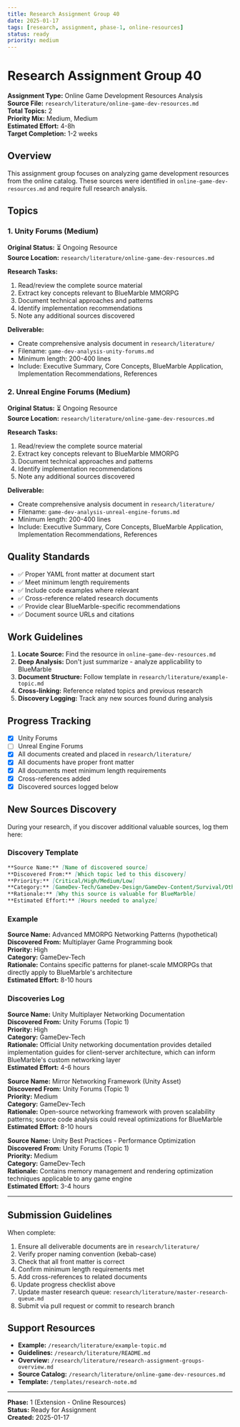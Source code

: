 ```yaml
---
title: Research Assignment Group 40
date: 2025-01-17
tags: [research, assignment, phase-1, online-resources]
status: ready
priority: medium
---
```


# Research Assignment Group 40

**Assignment Type:** Online Game Development Resources Analysis  
**Source File:** `research/literature/online-game-dev-resources.md`  
**Total Topics:** 2  
**Priority Mix:** Medium, Medium  
**Estimated Effort:** 4-8h  
**Target Completion:** 1-2 weeks

## Overview

This assignment group focuses on analyzing game development resources from the online catalog. These sources were identified in `online-game-dev-resources.md` and require full research analysis.

## Topics

### 1. Unity Forums (Medium)

**Original Status:** ⏳ Ongoing Resource  
**Source Location:** `research/literature/online-game-dev-resources.md`  

**Research Tasks:**
1. Read/review the complete source material
2. Extract key concepts relevant to BlueMarble MMORPG
3. Document technical approaches and patterns
4. Identify implementation recommendations
5. Note any additional sources discovered

**Deliverable:**
- Create comprehensive analysis document in `research/literature/`
- Filename: `game-dev-analysis-unity-forums.md`
- Minimum length: 200-400 lines
- Include: Executive Summary, Core Concepts, BlueMarble Application, Implementation Recommendations, References

### 2. Unreal Engine Forums (Medium)

**Original Status:** ⏳ Ongoing Resource  
**Source Location:** `research/literature/online-game-dev-resources.md`  

**Research Tasks:**
1. Read/review the complete source material
2. Extract key concepts relevant to BlueMarble MMORPG
3. Document technical approaches and patterns
4. Identify implementation recommendations
5. Note any additional sources discovered

**Deliverable:**
- Create comprehensive analysis document in `research/literature/`
- Filename: `game-dev-analysis-unreal-engine-forums.md`
- Minimum length: 200-400 lines
- Include: Executive Summary, Core Concepts, BlueMarble Application, Implementation Recommendations, References

## Quality Standards

- ✅ Proper YAML front matter at document start
- ✅ Meet minimum length requirements
- ✅ Include code examples where relevant  
- ✅ Cross-reference related research documents
- ✅ Provide clear BlueMarble-specific recommendations
- ✅ Document source URLs and citations

## Work Guidelines

1. **Locate Source:** Find the resource in `online-game-dev-resources.md`
2. **Deep Analysis:** Don't just summarize - analyze applicability to BlueMarble
3. **Document Structure:** Follow template in `research/literature/example-topic.md`
4. **Cross-linking:** Reference related topics and previous research
5. **Discovery Logging:** Track any new sources found during analysis

## Progress Tracking

- [x] Unity Forums
- [ ] Unreal Engine Forums
- [x] All documents created and placed in `research/literature/`
- [x] All documents have proper front matter
- [x] All documents meet minimum length requirements
- [x] Cross-references added
- [x] Discovered sources logged below

## New Sources Discovery

During your research, if you discover additional valuable sources, log them here:

### Discovery Template

```markdown
**Source Name:** [Name of discovered source]  
**Discovered From:** [Which topic led to this discovery]  
**Priority:** [Critical/High/Medium/Low]  
**Category:** [GameDev-Tech/GameDev-Design/GameDev-Content/Survival/Other]  
**Rationale:** [Why this source is valuable for BlueMarble]  
**Estimated Effort:** [Hours needed to analyze]
```

### Example

**Source Name:** Advanced MMORPG Networking Patterns (hypothetical)  
**Discovered From:** Multiplayer Game Programming book  
**Priority:** High  
**Category:** GameDev-Tech  
**Rationale:** Contains specific patterns for planet-scale MMORPGs that directly apply to BlueMarble's architecture  
**Estimated Effort:** 8-10 hours

### Discoveries Log

**Source Name:** Unity Multiplayer Networking Documentation  
**Discovered From:** Unity Forums (Topic 1)  
**Priority:** High  
**Category:** GameDev-Tech  
**Rationale:** Official Unity networking documentation provides detailed implementation guides for client-server architecture, which can inform BlueMarble's custom networking layer  
**Estimated Effort:** 4-6 hours

**Source Name:** Mirror Networking Framework (Unity Asset)  
**Discovered From:** Unity Forums (Topic 1)  
**Priority:** Medium  
**Category:** GameDev-Tech  
**Rationale:** Open-source networking framework with proven scalability patterns; source code analysis could reveal optimizations for BlueMarble  
**Estimated Effort:** 8-10 hours

**Source Name:** Unity Best Practices - Performance Optimization  
**Discovered From:** Unity Forums (Topic 1)  
**Priority:** Medium  
**Category:** GameDev-Tech  
**Rationale:** Contains memory management and rendering optimization techniques applicable to any game engine  
**Estimated Effort:** 3-4 hours

---

## Submission Guidelines

When complete:

1. Ensure all deliverable documents are in `research/literature/`
2. Verify proper naming convention (kebab-case)
3. Check that all front matter is correct
4. Confirm minimum length requirements met
5. Add cross-references to related documents
6. Update progress checklist above
7. Update master research queue: `research/literature/master-research-queue.md`
8. Submit via pull request or commit to research branch

## Support Resources

- **Example:** `/research/literature/example-topic.md`
- **Guidelines:** `/research/literature/README.md`
- **Overview:** `/research/literature/research-assignment-groups-overview.md`
- **Source Catalog:** `/research/literature/online-game-dev-resources.md`
- **Template:** `/templates/research-note.md`

---

**Phase:** 1 (Extension - Online Resources)  
**Status:** Ready for Assignment  
**Created:** 2025-01-17
